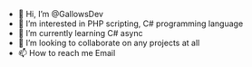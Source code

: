 - 👋 Hi, I’m @GallowsDev
- 👀 I’m interested in PHP scripting, C# programming language
- 🌱 I’m currently learning C# async
- 💞️ I’m looking to collaborate on any projects at all
- 📫 How to reach me Email

<!---
GallowsDev/GallowsDev is a ✨ special ✨ repository because its `README.md` (this file) appears on your GitHub profile.
You can click the Preview link to take a look at your changes.
--->

